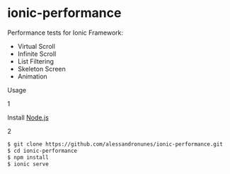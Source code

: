 # ionic-performance
Performance tests for Ionic Framework:

- Virtual Scroll
- Infinite Scroll
- List Filtering
- Skeleton Screen
- Animation

Usage

1

Install [Node.js]


2
```sh
$ git clone https://github.com/alessandronunes/ionic-performance.git
$ cd ionic-performance
$ npm install
$ ionic serve
```

[node.js]: <http://nodejs.org>
